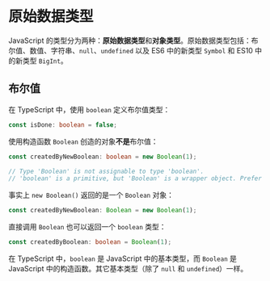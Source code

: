# 原始数据类型

JavaScript 的类型分为两种：**原始数据类型**和**对象类型**。原始数据类型包括：布尔值、数值、字符串、`null`、`undefined` 以及 ES6 中的新类型 `Symbol` 和 ES10 中的新类型 `BigInt`。

## 布尔值

在 TypeScript 中，使用 `boolean` 定义布尔值类型：

``` typescript
const isDone: boolean = false;
```

使用构造函数 `Boolean` 创造的对象**不是**布尔值：

``` typescript
const createdByNewBoolean: boolean = new Boolean(1);

// Type 'Boolean' is not assignable to type 'boolean'.
// 'boolean' is a primitive, but 'Boolean' is a wrapper object. Prefer using 'boolean' when possible.
```

事实上 `new Boolean()` 返回的是一个 `Boolean` 对象：

``` typescript
const createdByNewBoolean: Boolean = new Boolean(1);
```

直接调用 `Boolean` 也可以返回一个 `boolean` 类型：

``` typescript
const createdByBoolean: boolean = Boolean(1);
```

在 TypeScript 中，`boolean` 是 JavaScript 中的基本类型，而 `Boolean` 是 JavaScript 中的构造函数。其它基本类型（除了 `null` 和 `undefined`）一样。
